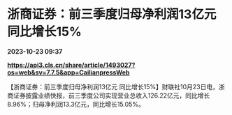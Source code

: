 # 浙商证券：前三季度归母净利润13亿元 同比增长15%

**2023-10-23 09:37**

**https://api3.cls.cn/share/article/1493027?os=web&sv=7.7.5&app=CailianpressWeb**

【浙商证券：前三季度归母净利润13亿元 同比增长15%】财联社10月23日电，浙商证券披露业绩快报，前三季度公司实现营业总收入126.22亿元，同比增长8.96%；归母净利润13.3亿元，同比增长15.05%。